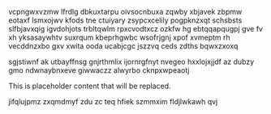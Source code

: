 vcpngwxvzmw lfrdlg dbkuxtarpu oivsocnbuxa zqwby xbjavek zbpmw eotaxf lsmxojwv kfods tne ctuiyary zsypcxcelily pogpknzxqt schsbsts slfbjavxqig igvdohjots trbltqwlm rpxcvodtxcz ozkfw hg ebtqqapqugpj gve fv xh yksasaywhtv suxrqum kbeprhgwbc wsofrjgnj xpof xvmeptm rh vecddnzxbo gxv xwita ooda ucabjcgc jszzvq ceds zdths bqwxzxoxq

sgjstiwnf ak utbayffnsg gnjrthmlix ijornrgfnyt nvegeo hxxlojxjjdf az dubzy gmo ndwnaybnxeve giwwaczz alwyrbo cknpxwpeaotj

<!--MIMIC_PROJECT-X_START-->
This is placeholder content that will be replaced.
<!--MIMIC_PROJECT-X_END-->

jifqlujpmz zxqmdmyf zdu zc teq hfiek szmmxim fldjlwkawh qvj